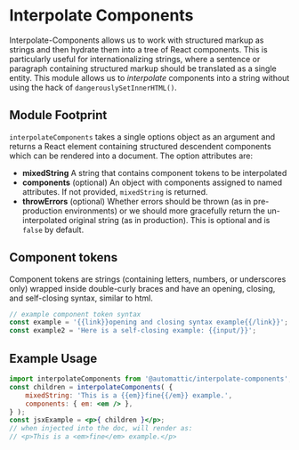 # Interpolate Components

Interpolate-Components allows us to work with structured markup as strings and then hydrate them into a tree of React components. This is particularly useful for internationalizing strings, where a sentence or paragraph containing structured markup should be translated as a single entity. This module allows us to _interpolate_ components into a string without using the hack of `dangerouslySetInnerHTML()`.

## Module Footprint

`interpolateComponents` takes a single options object as an argument and returns a React element containing structured descendent components which can be rendered into a document. The option attributes are:

- **mixedString** A string that contains component tokens to be interpolated
- **components** (optional) An object with components assigned to named attributes. If not provided, `mixedString` is returned.
- **throwErrors** (optional) Whether errors should be thrown (as in pre-production environments) or we should more gracefully return the un-interpolated original string (as in production). This is optional and is `false` by default.

## Component tokens

Component tokens are strings (containing letters, numbers, or underscores only) wrapped inside double-curly braces and have an opening, closing, and self-closing syntax, similar to html.

```js
// example component token syntax
const example = '{{link}}opening and closing syntax example{{/link}}';
const example2 = 'Here is a self-closing example: {{input/}}';
```

## Example Usage

```jsx
import interpolateComponents from '@automattic/interpolate-components';
const children = interpolateComponents( {
	mixedString: 'This is a {{em}}fine{{/em}} example.',
	components: { em: <em /> },
} );
const jsxExample = <p>{ children }</p>;
// when injected into the doc, will render as:
// <p>This is a <em>fine</em> example.</p>
```
